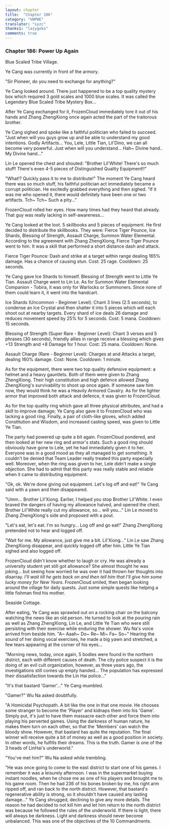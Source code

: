 ```yaml
---
layout: chapter
title:  "Chapter 186"
category: "VWPWE"
translator: "syzc"
thanks1: "lazygeko"
comments: true
---
```


### Chapter 186: Power Up Again

Blue Scaled Tribe Village.

Ye Cang was currently in front of the armory. 

"Sir Pioneer, do you need to exchange for anything?" 

Ye Cang looked around. There just happened to be a top quality mystery box which required 3 gold scales and 1000 blue scales. It was called the Legendary Blue Scaled Tribe Mystery Box...

After Ye Cang exchanged for it, FrozenCloud immediately tore it out of his hands and Zhang ZhengXiong once again acted the part of the traitorous brother.

Ye Cang sighed and spoke like a faithful politician who failed to succeed. "Just when will you guys grow up and be able to understand my good intentions. Godly Artifacts... You, Lele, Little Tian, Lil'Dino, we can all become very powerful. Just when will you understand... Hah~ Divine hand.. My Divine hand..."

Lin Le opened the chest and shouted: "Brother Lil'White! There's so much stuff! There's even 4-5 pieces of Distinguished Quality Equipment!!"

"What!? Quickly pass it to me to distribute!" The moment Ye Cang heard there was so much stuff, his faithful politician act immediately became a corrupt politician. He excitedly grabbed everything and then sighed. "If it was me who opened it, there would definitely have been one or two artifacts. Tch~ Tch~ Such a pity..." 

FrozenCloud rolled her eyes. How many times had they heard that already. That guy was really lacking in self-awareness...

Ye Cang looked at the loot. 5 skillbooks and 5 pieces of equipment. He first decided to distribute the skillbooks. They were: Fierce Tiger Pounce, Ice Shards, Blessing of Strength, Assault Charge, Summon Water Elemental. According to the agreement with Zhang ZhengXiong, Fierce Tiger Pounce went to him. It was a skill that performed a short distance dash and attack.  

Fierce Tiger Pounce: Dash and strike at a target within range dealing 165% damage. Has a chance of causing stun. Cost: 25 rage. Cooldown: 25 seconds.

Ye Cang gave Ice Shards to himself. Blessing of Strength went to Little Ye Tian. Assault Charge went to Lin Le. As for Summon Water Elemental Companion - Tobira, it was only for Warlocks or Summoners. Since none of them could learn it, it went into the handcart.

Ice Shards (Uncommon - Beginner Level): Chant 3 lines (2.5 seconds), to condense an Ice Crystal and then shatter it into 5 pieces which will each shoot out at nearby targets. Every shard of ice deals 26 damage and reduces movement speed by 25% for 5 seconds. Cost: 5 mana. Cooldown: 15 seconds.

Blessing of Strength (Super Rare - Beginner Level): Chant 3 verses and 5 phrases (30 seconds), friendly allies in range receive a blessing which gives +13 Strength and +8 Damage for 1 hour. Cost: 25 mana. Cooldown: None.

Assault Charge (Rare - Beginner Level): Charges at and Attacks a target, dealing 160% damage. Cost: None. Cooldown: 1 minute.

As for the equipment, there were two top quality defensive equipment: a helmet and a heavy gauntlets. Both of them were given to Zhang ZhengXiong. Their high constitution and high defence allowed Zhang ZhengXiong's survivability to shoot up once again. If someone saw him now, they would think he was a Heavily Armored Cavalry. As for the lighter armor that improved both attack and defence, it was given to FrozenCloud.

As for the top quality ring which gave all three physical attributes, and had a skill to improve damage; Ye Cang also gave it to FrozenCloud who was lacking a good ring. Finally, a pair of cloth-like gloves, which added Constitution and Wisdom, and increased casting speed, was given to Little Ye Tian.

The party had powered up quite a bit again. FrozenCloud pondered, and then looked at her new ring and armor's stats. Such a good ring should obviously have gone to Lele, yet he had immediately given it to her. Everyone was in a good mood as they all managed to get something. It couldn't be denied that Team Leader really treated this party especially well. Moreover, when the ring was given to her, Lele didn't make a single objection. She had to admit that this party was really stable and reliable when it came to distributing equipment.

"Ok, ok. We're done giving out equipment. Let's log off and eat!" Ye Cang said with a yawn and then disappeared.

"Umm... Brother Lil'Xiong. Earlier, I helped you stop Brother Lil'White. I even braved the dangers of having my allowance halved, and opened the chest. Brother Lil'White really cut my allowance, so... will you..." Lin Le moved to Zhang ZhengXiong's side and proposed with a pout.

"Let's eat, let's eat. I'm so hungry... Log off and go eat!" Zhang ZhengXiong pretended not to hear and logged off. 

"Wait for me. My allowance, just give me a bit. Lil'Xiong..." Lin Le saw Zhang ZhengXiong disappear, and quickly logged off after him. Little Ye Tian sighed and also logged off.

FrozenCloud didn't know whether to laugh or cry. He was already a university student yet still got allowance? She almost thought he was joking... but seeing how worried he was over it had thrown her thoughts into disarray. *I'll wait till he gets back on and then tell him that I'll give him some lucky money for New Years.* FrozenCloud smiled, then began looking around the village for daily quests. Just some simple quests like helping a little fishman find his mother.

Seaside Cottage.

After eating, Ye Cang was sprawled out on a rocking chair on the balcony watching the news like an old person. He turned to look at the pouring rain as well as Zhang ZhengXiong, Lin Le, and Little Ye Tian who were still persisting with their exercise while enduring the shower. Wu Na's voice arrived from beside him. "A~ Aaah~ Do~ Re~ Mi~ Fa~ So~" Hearing the sound of her doing vocal exercises, he made a big yawn and stretched, a few tears appearing at the corner of his eyes...

"Morning news, today, once again, 5 bodies were found in the northern district, each with different causes of death. The city police suspect it is the doing of an evil cult organization, however, as three years ago, the investigations still comes up empty handed... The population has expressed their dissatisfaction towards the Lin Hai police..."

"It's that bastard 'Gamer'..." Ye Cang mumbled.

"Gamer?" Wu Na asked doubtfully.

"A Homicidal Psychopath. A bit like the one in that one movie. He chooses some stranger to become the 'Player' and kidnaps them into his 'Game'. Simply put, it's just to have them massacre each other and force them into playing his perverted games. Using the darkness of human nature, he makes them turn on each other, so that the 'Members' can watch the bloody show. However, that bastard has quite the reputation. The final winner will receive quite a bit of money as well as a good position in society. In other words, he fulfills their dreams. This is the truth. Gamer is one of the 3 heads of LinHai's underworld."

"You've met him?" Wu Na asked while trembling.

"He was once going to come to the east district to start one of his games. I remember it was a leisurely afternoon. I was in the supermarket buying instant noodles, when he chose me as one of his players and brought me to his game room. Then he had 236 of his bones broken by me, his right arm ripped off, and ran back to the north district. However, that bastard's regenerative ability is strong, so it shouldn't have caused any lasting damage..." Ye Cang shrugged, declining to give any more details. The reason he had decided to not kill him and let him return to the north district was because he followed the rules of the underworld. If there is light, there will always be darkness. Light and darkness should never become unbalanced. This was one of the objectives of the 10 Commandments.
